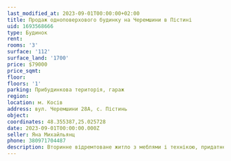 ```yaml
---
last_modified_at: 2023-09-01T00:00:00+02:00
title: Продаж одноповерхового будинку на Черемшини в Пістині
uid: 1693568666
type: Будинок
rent:
rooms: '3'
surface: '112'
surface_land: '1700'
price: $79000
price_sqmt:
floor:
floors: '1'
parking: Прибудинкова територія, гараж
region:
location: м. Косів
address: вул. Черемшини 28А, с. Пістинь
object:
coordinates: 48.355387,25.025728
date: 2023-09-01T00:00:00.000Z
seller: Яна Михайльянц
phone: 380971704487
description: Вторинне відремтоване житло з меблями і технікою, придатне для проживання
---
```

